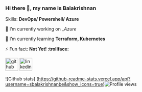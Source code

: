### Hi there 👋, my name is Balakrishnan

Skills: __DevOps/ Powershell/ Azure__

🔭 I’m currently working on __Azure_

🌱 I’m currently learning __Terraform, Kubernetes__

⚡ Fun fact: __Not Yet! :trollface:__

[<img src='https://cdn.jsdelivr.net/npm/simple-icons@3.0.1/icons/github.svg' alt='github' height='40'>](https://github.com/sbalakrishnanbe)  [<img src='https://cdn.jsdelivr.net/npm/simple-icons@3.0.1/icons/linkedin.svg' alt='linkedin' height='40'>](https://www.linkedin.com/in/balakrishnan-sanjeevi/)

![Github stats]
(https://github-readme-stats.vercel.app/api?username=sbalakrishnanbe&show_icons=true)![Profile views](https://gpvc.arturio.dev/sbalakrishnanbe)  

